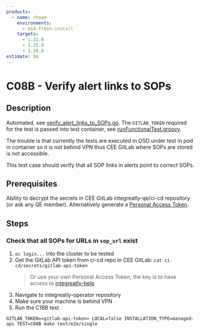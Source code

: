 ```yaml
---
products:
  - name: rhoam
    environments:
      - osd-fresh-install
    targets:
      - 1.32.0
      - 1.35.0
      - 1.38.0
estimate: 5m
---
```


# C08B - Verify alert links to SOPs

## Description

Automated, see [verify_alert_links_to_SOPs.go](https://github.com/integr8ly/integreatly-operator/blob/master/test/common/verify_alert_links_to_SOPs.go). The `GITLAB_TOKEN` required for the test is passed into test container, see [runFunctionalTest.groovy](https://gitlab.cee.redhat.com/integreatly-qe/ci-cd/-/blob/master/vars/runFunctionalTest.groovy#L83).

The trouble is that currently the tests are executed in OSD under test in pod in container so it is not behind VPN thus CEE GitLab where SOPs are stored is not accessible.

This test case should verify that all SOP links in alerts point to correct SOPs.

## Prerequisites

Ability to decrypt the secrets in CEE GitLab integreatly-qe/ci-cd repository (or ask any QE member). Alternatively generate a [Personal Access Token](https://gitlab.cee.redhat.com/-/profile/personal_access_tokens).

## Steps

### Check that all SOPs for URLs in `sop_url` exist

1. `oc login...` into the cluster to be tested
2. Get the GitLab API token from ci-cd repo in CEE GitLab: `cat ci-cd/secrets/gitlab-api-token`
   > Or use your own Personal Access Token, the key is to have access to [integreatly-help](https://gitlab.cee.redhat.com/rhcloudservices/integreatly-help)
3. Navigate to integreatly-operator repository
4. Make sure your machine is behind VPN
5. Run the C18B test

`GITLAB_TOKEN=<gitlab-api-token> LOCAL=false INSTALLATION_TYPE=managed-api TEST=C08B make test/e2e/single`
